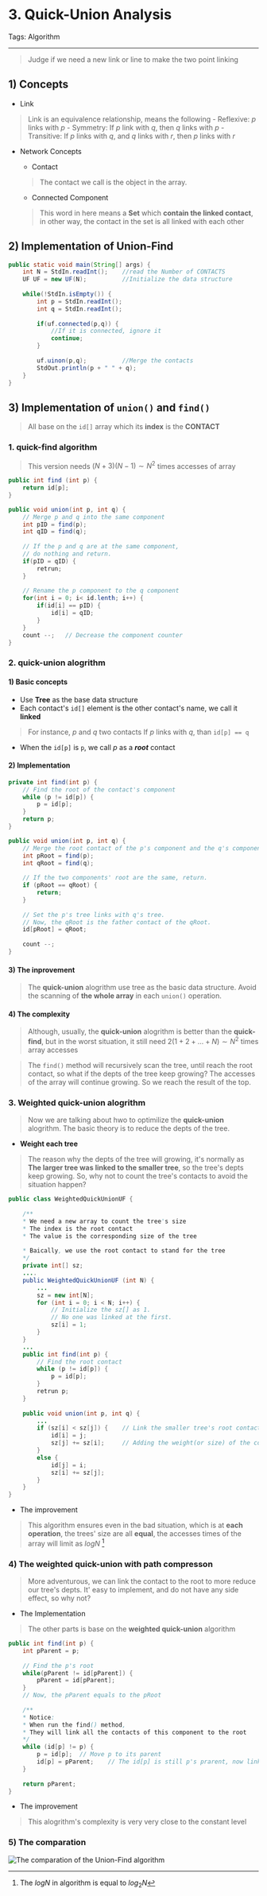 ﻿# 3. Quick-Union Analysis

Tags: Algorithm

---

> Judge if we need a new link or line to make the two point linking

## 1) Concepts
- Link
> Link is an equivalence relationship, means the following
    - Reflexive: $p$ links with $p$
    - Symmetry: If $p$ link with $q$, then $q$ links with $p$
    - Transitive: If $p$ links with $q$, and $q$ links with $r$, then $p$ links with $r$

- Network Concepts
    - Contact
    > The contact we call is the object in the array.

    - Connected Component
    > This word in here means a **Set** which **contain the linked contact**,
    in other way, the contact in the set is all linked with each other
    
## 2) Implementation of Union-Find

```java
public static void main(String[] args) {
    int N = StdIn.readInt();    //read the Number of CONTACTS
    UF UF = new UF(N);          //Initialize the data structure
    
    while(!StdIn.isEmpty()) {
        int p = StdIn.readInt();
        int q = StdIn.readInt();
        
        if(uf.connected(p,q)) {
            //If it is connected, ignore it
            continue;
        }
        
        uf.uinon(p,q);          //Merge the contacts
        StdOut.println(p + " " + q);
    }
}
```

## 3) Implementation of `union()` and `find()`

> All base on the  `id[]` array which its **index** is the **CONTACT**

### 1. quick-find algorithm
> This version needs $(N + 3)(N - 1) \sim N^2$ times accesses of array

```java
public int find (int p) {
    return id[p];
}

public void union(int p, int q) {
    // Merge p and q into the same component
    int pID = find(p);
    int qID = find(q);
    
    // If the p and q are at the same component,
    // do nothing and return.
    if(pID = qID) {
        retrun;
    }
    
    // Rename the p component to the q component
    for(int i = 0; i< id.lenth; i++) {
        if(id[i] == pID) {
            id[i] = qID;
        }
    }
    count --;   // Decrease the component counter
}
```

### 2. quick-union alogrithm

#### 1) Basic concepts
- Use **Tree** as the base data structure
- Each contact's `id[]` element is the other contact's name, we call it **linked**
> For instance, $p$ and $q$ two contacts
If $p$ links with $q$, than `id[p] == q`
- When the `id[p]` is `p`, we call $p$ as a ***root*** contact

#### 2) Implementation

```java
private int find(int p) {
    // Find the root of the contact's component
    while (p != id[p]) {
        p = id[p];
    }
    return p;
}

public void union(int p, int q) {
    // Merge the root contact of the p's component and the q's component
    int pRoot = find(p);
    int qRoot = find(q);
    
    // If the two components' root are the same, return.
    if (pRoot == qRoot) {
        return;
    }
    
    // Set the p's tree links with q's tree.
    // Now, the qRoot is the father contact of the qRoot.
    id[pRoot] = qRoot;
    
    count --;
}
```

#### 3) The inprovement 

> The **quick-union** alogrithm use tree as the basic data structure.
Avoid the scanning of **the whole array** in each `union()` operation.

#### 4) The complexity

> Although, usually, the **quick-union** alogrithm is better than the **quick-find**, but in the worst situation, it still need $2(1 + 2 + \dots + N) \sim N^2$ times array accesses

> The `find()` method will recursively scan the tree, until reach the root contact, so what if the depts of the tree keep growing?
The accesses of the array will continue growing.
So we reach the result of the top.

### 3. Weighted quick-union alogrithm

> Now we are talking about hwo to optimilize the **quick-union** alogrithm.
The basic theory is to reduce the depts of the tree.

- **Weight each tree**
> The reason why the depts of the tree will growing, it's normally as
**The larger tree was linked to the smaller tree**, so the tree's depts keep growing.
> So, why not to count the tree's contacts to avoid the situation happen?

```java
public class WeightedQuickUnionUF {
    
    /**
    * We need a new array to count the tree's size
    * The index is the root contact
    * The value is the corresponding size of the tree
    
    * Baically, we use the root contact to stand for the tree
    */
    private int[] sz;   
    ....
    public WeightedQuickUnionUF (int N) {
        ...
        sz = new int[N];
        for (int i = 0; i < N; i++) {
            // Initialize the sz[] as 1.
            // No one was linked at the first.
            sz[i] = 1;
        }
    }
    ...
    public int find(int p) {
        // Find the root contact
        while (p != id[p]) {
            p = id[p];
        }
        retrun p;
    }
    
    public void union(int p, int q) {
        ...
        if (sz[i] < sz[j]) {    // Link the smaller tree's root contact to the bigger one
            id[i] = j;
            sz[j] += sz[i];     // Adding the weight(or size) of the component
        }
        else {
            id[j] = i;
            sz[i] += sz[j];
        }
    }
}
```

- The improvement
> This algorithm ensures even in the bad situation, which is at **each operation**, the trees' size are all **equal**, the accesses times of the array will limit as $logN$ [^footnote4]

[^footnote4]: The $logN$ in algorithm is equal to $log_2{N}$

### 4) The weighted quick-union with path compresson
> More adventurous, we can link the contact to the root to more reduce our tree's depts.
It' easy to implement, and do not have any side effect, so why not?

- The Implementation
> The other parts is base on the **weighted quick-union** algorithm
```java
public int find(int p) {
    int pParent = p;
    
    // Find the p's root
    while(pParent != id[pParent]) {
        pParent = id[pParent];
    }
    // Now, the pParent equals to the pRoot
    
    /**
    * Notice:
    * When run the find() method,
    * They will link all the contacts of this component to the root
    */
    while (id[p] != p) {
        p = id[p];  // Move p to its parent
        id[p] = pParent;    // The id[p] is still p's prarent, now link it to the root
    }
    
    return pParent;
}
```

- The improvement

> This alogrithm's complexity is very very close to the constant level

### 5) The comparation

![The comparation of the Union-Find algorithm](http://algs4.cs.princeton.edu/15uf/images/uf-performance.png)
